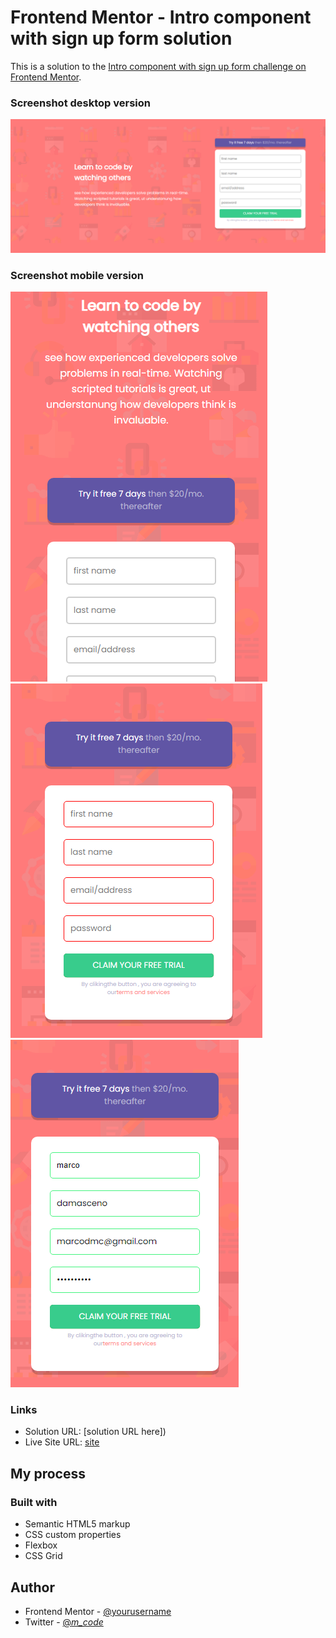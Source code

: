 # Frontend Mentor - Intro component with sign up form solution

This is a solution to the [Intro component with sign up form challenge on Frontend Mentor](https://www.frontendmentor.io/challenges/intro-component-with-signup-form-5cf91bd49edda32581d28fd1). 


### Screenshot desktop version

![desktop](./images/version-desktop.png)

### Screenshot mobile version


![mobile](./images/front-part1.png)
![mobile](./images/frontend-part2.png)
![mobile](./images/frontend-part3.png)

### Links

- Solution URL: [solution URL here])
- Live Site URL: [site ]()

## My process

### Built with

- Semantic HTML5 markup
- CSS custom properties
- Flexbox
- CSS Grid

## Author


- Frontend Mentor - [@yourusername](https://www.frontendmentor.io/profile/yourusername)
- Twitter - [@_m_code_](https://www.twitter.com/_m_code_)

